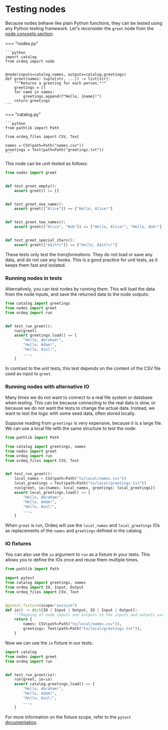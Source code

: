 # Testing nodes

Because nodes behave like plain Python functions, they can be tested using any Python testing framework.
Let's reconsider the `greet` node from the [node concepts section][concepts-node]:

=== "nodes.py"

    ```python
    import catalog
    from ordeq import node


    @node(inputs=catalog.names, outputs=catalog.greetings)
    def greet(names: tuple[str, ...]) -> list[str]:
        """Returns a greeting for each person."""
        greetings = []
        for name in names:
            greetings.append(f"Hello, {name}!")
        return greetings
    ```

=== "catalog.py"

    ```python
    from pathlib import Path

    from ordeq_files import CSV, Text

    names = CSV(path=Path("names.csv"))
    greetings = Text(path=Path("greetings.txt"))
    ```

This node can be unit-tested as follows:

```python
from nodes import greet


def test_greet_empty():
    assert greet() == []


def test_greet_one_name():
    assert greet(["Alice"]) == ["Hello, Alice!"]


def test_greet_two_names():
    assert greet(["Alice", "Bob"]) == ["Hello, Alice!", "Hello, Bob!"]


def test_greet_special_chars():
    assert greet(["A$i%*c"]) == ["Hello, A$i%*c!"]
```

These tests only test the _transformations_.
They do not load or save any data, and do not use any hooks.
This is a good practice for unit tests, as it keeps them fast and isolated.

### Running nodes in tests

Alternatively, you can test nodes by running them.
This will load the data from the node inputs, and save the returned data to the node outputs:

```python
from catalog import greetings
from nodes import greet
from ordeq import run


def test_run_greet():
    run(greet)
    assert greetings.load() == [
        "Hello, Abraham!",
        "Hello, Adam!",
        "Hello, Azul!",
        ...,
    ]
```

In contrast to the unit tests, this test depends on the content of the CSV file used as input to `greet`.

### Running nodes with alternative IO

Many times we do not want to connect to a real file system or database when testing.
This can be because connecting to the real data is slow, or because we do not want the tests to change the actual data.
Instead, we want to test the logic with some seed data, often stored locally.

Suppose reading from `greetings` is very expensive, because it is a large file.
We can use a local file with the same structure to test the node:

```python
from pathlib import Path

from catalog import greetings, names
from nodes import greet
from ordeq import run
from ordeq_files import CSV, Text


def test_run_greet():
    local_names = CSV(path=Path("to/local/names.csv"))
    local_greetings = Text(path=Path("to/local/greetings.txt"))
    run(greet, io={names: local_names, greetings: local_greetings})
    assert local_greetings.load() == [
        "Hello, Abraham!",
        "Hello, Adam!",
        "Hello, Azul!",
        ...,
    ]
```

When `greet` is run, Ordeq will use the `local_names` and `local_greetings` IOs as replacements of the `names` and `greetings` defined in the catalog.

### IO fixtures

You can also use the `io` argument to `run` as a fixture in your tests.
This allows you to define the IOs once and reuse them multiple times.

```python
from pathlib import Path

import pytest
from catalog import greetings, names
from ordeq import IO, Input, Output
from ordeq_files import CSV, Text


@pytest.fixture(scope="session")
def io() -> dict[IO | Input | Output, IO | Input | Output]:
    """Mapping of node inputs and outputs to the inputs and outputs used throughout tests."""
    return {
        names: CSV(path=Path("to/local/names.csv")),
        greetings: Text(path=Path("to/local/greetings.txt")),
    }
```

Now we can use the `io` fixture in our tests:

```python
import catalog
from nodes import greet
from ordeq import run


def test_run_greet(io):
    run(greet, io=io)
    assert catalog.greetings.load() == [
        "Hello, Abraham!",
        "Hello, Adam!",
        "Hello, Azul!",
        ...,
    ]
```

For more information on the fixture scope, refer to the `pytest` [documentation](https://docs.pytest.org/en/stable/how-to/fixtures.html#fixture-scopes).

[concepts-node]: ../getting-started/concepts/nodes.md
